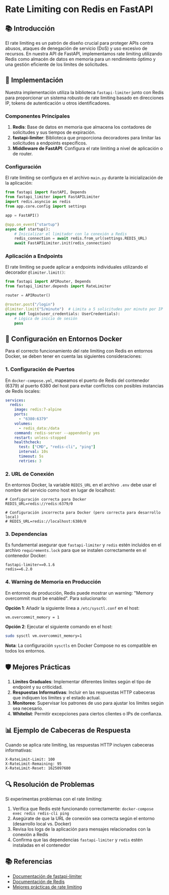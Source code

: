 # Rate Limiting con Redis en FastAPI

## 📚 Introducción

El rate limiting es un patrón de diseño crucial para proteger APIs contra abusos, ataques de denegación de servicio (DoS) y uso excesivo de recursos. En nuestra API de FastAPI, implementamos rate limiting utilizando Redis como almacén de datos en memoria para un rendimiento óptimo y una gestión eficiente de los límites de solicitudes.

## 🔧 Implementación

Nuestra implementación utiliza la biblioteca `fastapi-limiter` junto con Redis para proporcionar un sistema robusto de rate limiting basado en direcciones IP, tokens de autenticación u otros identificadores.

### Componentes Principales

1. **Redis**: Base de datos en memoria que almacena los contadores de solicitudes y sus tiempos de expiración.
2. **fastapi-limiter**: Biblioteca que proporciona decoradores para limitar las solicitudes a endpoints específicos.
3. **Middleware de FastAPI**: Configura el rate limiting a nivel de aplicación o de router.

### Configuración

El rate limiting se configura en el archivo `main.py` durante la inicialización de la aplicación:

```python
from fastapi import FastAPI, Depends
from fastapi_limiter import FastAPILimiter
import redis.asyncio as redis
from app.core.config import settings

app = FastAPI()

@app.on_event("startup")
async def startup():
    # Inicializar el limitador con la conexión a Redis
    redis_connection = await redis.from_url(settings.REDIS_URL)
    await FastAPILimiter.init(redis_connection)
```

### Aplicación a Endpoints

El rate limiting se puede aplicar a endpoints individuales utilizando el decorador `@limiter.limit()`:

```python
from fastapi import APIRouter, Depends
from fastapi_limiter.depends import RateLimiter

router = APIRouter()

@router.post("/login")
@limiter.limit("5/minute")  # Limita a 5 solicitudes por minuto por IP
async def login(user_credentials: UserCredentials):
    # Lógica de inicio de sesión
    pass
```

## 🐳 Configuración en Entornos Docker

Para el correcto funcionamiento del rate limiting con Redis en entornos Docker, se deben tener en cuenta las siguientes consideraciones:

### 1. Configuración de Puertos

En `docker-compose.yml`, mapeamos el puerto de Redis del contenedor (6379) al puerto 6380 del host para evitar conflictos con posibles instancias de Redis locales:

```yaml
services:
  redis:
    image: redis:7-alpine
    ports:
      - "6380:6379"
    volumes:
      - redis_data:/data
    command: redis-server --appendonly yes
    restart: unless-stopped
    healthcheck:
      test: ["CMD", "redis-cli", "ping"]
      interval: 10s
      timeout: 5s
      retries: 3
```

### 2. URL de Conexión

En entornos Docker, la variable `REDIS_URL` en el archivo `.env` debe usar el nombre del servicio como host en lugar de localhost:

```
# Configuración correcta para Docker
REDIS_URL=redis://redis:6379/0

# Configuración incorrecta para Docker (pero correcta para desarrollo local)
# REDIS_URL=redis://localhost:6380/0
```

### 3. Dependencias

Es fundamental asegurar que `fastapi-limiter` y `redis` estén incluidos en el archivo `requirements.lock` para que se instalen correctamente en el contenedor Docker:

```
fastapi-limiter==0.1.6
redis==6.2.0
```

### 4. Warning de Memoria en Producción

En entornos de producción, Redis puede mostrar un warning: "Memory overcommit must be enabled". Para solucionarlo:

**Opción 1**: Añadir la siguiente línea a `/etc/sysctl.conf` en el host:
```
vm.overcommit_memory = 1
```

**Opción 2**: Ejecutar el siguiente comando en el host:
```bash
sudo sysctl vm.overcommit_memory=1
```

**Nota**: La configuración `sysctls` en Docker Compose no es compatible en todos los entornos.

## 🛡️ Mejores Prácticas

1. **Límites Graduales**: Implementar diferentes límites según el tipo de endpoint y su criticidad.
2. **Respuestas Informativas**: Incluir en las respuestas HTTP cabeceras que indiquen los límites y el estado actual.
3. **Monitoreo**: Supervisar los patrones de uso para ajustar los límites según sea necesario.
4. **Whitelist**: Permitir excepciones para ciertos clientes o IPs de confianza.

## 📊 Ejemplo de Cabeceras de Respuesta

Cuando se aplica rate limiting, las respuestas HTTP incluyen cabeceras informativas:

```
X-RateLimit-Limit: 100
X-RateLimit-Remaining: 95
X-RateLimit-Reset: 1625097600
```

## 🔍 Resolución de Problemas

Si experimentas problemas con el rate limiting:

1. Verifica que Redis esté funcionando correctamente: `docker-compose exec redis redis-cli ping`
2. Asegúrate de que la URL de conexión sea correcta según el entorno (desarrollo local vs. Docker)
3. Revisa los logs de la aplicación para mensajes relacionados con la conexión a Redis
4. Confirma que las dependencias `fastapi-limiter` y `redis` estén instaladas en el contenedor

## 📚 Referencias

- [Documentación de fastapi-limiter](https://github.com/long2ice/fastapi-limiter)
- [Documentación de Redis](https://redis.io/documentation)
- [Mejores prácticas de rate limiting](https://cloud.google.com/architecture/rate-limiting-strategies-techniques)

